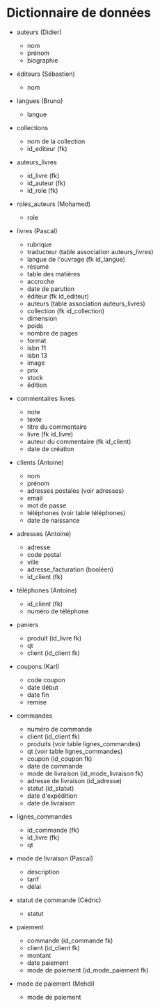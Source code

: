 # Dictionnaire de données


- auteurs (Didier)
    - nom
    - prénom
    - biographie
    
- éditeurs (Sébastien)
    - nom
    
- langues (Bruno)
    - langue
    
- collections
    - nom de la collection
    - id_editeur (fk)
   
- auteurs_livres
    - id_livre (fk)
    - id_auteur (fk)
    - id_role (fk)

- roles_auteurs (Mohamed)
    - role

- livres (Pascal)
    - rubrique 
    - traducteur (table association auteurs_livres)
    - langue de l'ouvrage (fk id_langue)
    - résumé
    - table des matières
    - accroche
    - date de parution
    - éditeur (fk id_editeur)
    - auteurs (table association auteurs_livres)
    - collection (fk id_collection)
    - dimension
    - poids
    - nombre de pages
    - format 
    - isbn 11
    - isbn 13
    - image
    - prix
    - stock
    - édition
    
- commentaires livres
    - note
    - texte
    - titre du commentaire
    - livre (fk id_livre)
    - auteur du commentaire (fk id_client)
    - date de création
    
- clients (Antoine)
    - nom
    - prénom
    - adresses postales (voir adresses)
    - email
    - mot de passe
    - téléphones (voir table téléphones)
    - date de naissance
 
- adresses (Antoine)
    - adresse
    - code postal
    - ville
    - adresse_facturation (booléen)
    - id_client (fk)
    
- téléphones (Antoine)
    - id_client (fk)
    - numéro de téléphone
    
- paniers   
    - produit (id_livre fk)
    - qt
    - client (id_client fk)
    
- coupons (Karl)
    - code coupon
    - date début
    - date fin
    - remise
    
- commandes
    - numéro de commande
    - client (id_client fk)
    - produits (voir table lignes_commandes)
    - qt (voir table lignes_commandes)
    - coupon (id_coupon fk)
    - date de commande
    - mode de livraison (id_mode_livraison fk)
    - adresse de livraison (id_adresse)
    - statut (id_statut)
    - date d'expédition
    - date de livraison
    
- lignes_commandes
    - id_commande (fk)
    - id_livre (fk)
    - qt
   
- mode de livraison (Pascal)
    - description
    - tarif
    - délai
    
- statut de commande (Cédric)
    - statut
   
- paiement
    - commande (id_commande fk)
    - client (id_client fk)
    - montant
    - date paiement
    - mode de paiement (id_mode_paiement fk)
    
- mode de paiement (Mehdi)
    - mode de paiement
    
    
    
